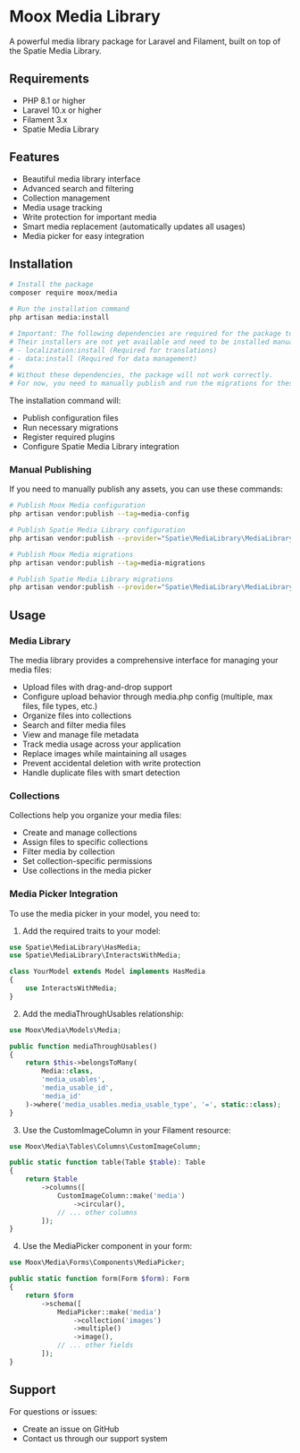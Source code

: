 # Moox Media Library

A powerful media library package for Laravel and Filament, built on top of the Spatie Media Library.

## Requirements

- PHP 8.1 or higher
- Laravel 10.x or higher
- Filament 3.x
- Spatie Media Library

## Features

- Beautiful media library interface
- Advanced search and filtering
- Collection management
- Media usage tracking
- Write protection for important media
- Smart media replacement (automatically updates all usages)
- Media picker for easy integration

## Installation

```bash
# Install the package
composer require moox/media

# Run the installation command
php artisan media:install

# Important: The following dependencies are required for the package to function properly.
# Their installers are not yet available and need to be installed manually:
# - localization:install (Required for translations)
# - data:install (Required for data management)
# 
# Without these dependencies, the package will not work correctly.
# For now, you need to manually publish and run the migrations for these dependencies.
```

The installation command will:
- Publish configuration files
- Run necessary migrations
- Register required plugins
- Configure Spatie Media Library integration

### Manual Publishing

If you need to manually publish any assets, you can use these commands:

```bash
# Publish Moox Media configuration
php artisan vendor:publish --tag=media-config

# Publish Spatie Media Library configuration
php artisan vendor:publish --provider="Spatie\MediaLibrary\MediaLibraryServiceProvider" --tag="medialibrary-config"

# Publish Moox Media migrations
php artisan vendor:publish --tag=media-migrations

# Publish Spatie Media Library migrations
php artisan vendor:publish --provider="Spatie\MediaLibrary\MediaLibraryServiceProvider" --tag="medialibrary-migrations"
```

## Usage

### Media Library

The media library provides a comprehensive interface for managing your media files:

- Upload files with drag-and-drop support
- Configure upload behavior through media.php config (multiple, max files, file types, etc.)
- Organize files into collections
- Search and filter media files
- View and manage file metadata
- Track media usage across your application
- Replace images while maintaining all usages
- Prevent accidental deletion with write protection
- Handle duplicate files with smart detection

### Collections

Collections help you organize your media files:

- Create and manage collections
- Assign files to specific collections
- Filter media by collection
- Set collection-specific permissions
- Use collections in the media picker

### Media Picker Integration

To use the media picker in your model, you need to:

1. Add the required traits to your model:
```php
use Spatie\MediaLibrary\HasMedia;
use Spatie\MediaLibrary\InteractsWithMedia;

class YourModel extends Model implements HasMedia
{
    use InteractsWithMedia;
}
```

2. Add the mediaThroughUsables relationship:
```php
use Moox\Media\Models\Media;

public function mediaThroughUsables()
{
    return $this->belongsToMany(
        Media::class,
        'media_usables',
        'media_usable_id',
        'media_id'
    )->where('media_usables.media_usable_type', '=', static::class);
}
```

3. Use the CustomImageColumn in your Filament resource:
```php
use Moox\Media\Tables\Columns\CustomImageColumn;

public static function table(Table $table): Table
{
    return $table
        ->columns([
            CustomImageColumn::make('media')
                ->circular(),
            // ... other columns
        ]);
}
```

4. Use the MediaPicker component in your form:
```php
use Moox\Media\Forms\Components\MediaPicker;

public static function form(Form $form): Form
{
    return $form
        ->schema([
            MediaPicker::make('media')
                ->collection('images')
                ->multiple()
                ->image(),
            // ... other fields
        ]);
}
```

## Support

For questions or issues:
- Create an issue on GitHub
- Contact us through our support system 